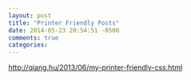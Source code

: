 ```yaml
---
layout: post
title: "Printer Friendly Posts"
date: 2014-05-23 20:54:51 -0500
comments: true
categories: 
---
```


http://qiang.hu/2013/06/my-printer-friendly-css.html

